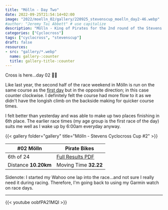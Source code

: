 ```yaml
---
title: "Mölln - Day Two"
date: 2022-09-25T21:54:14+02:00
image: "2022/moelln_02/gallery/220925_stevenscup_moelln_day2-46.webp"
#author: "Jeremy Tai Abbett" # use capitalize
description: "Mölln - King of Pirates for the 2nd round of the Stevens Cyclocross Cup 2022."
categories: ["Cyclocross"]
tags: ["cyclocross", "stevenscup"]
draft: false
resources: 
- src: "gallery/*.webp"
  name: gallery-:counter
  title: gallery-title-:counter
---
```

Cross is here...day 02 🏴‍☠️

Like last year, the second half of the race weekend in Mölln is run on the same course as the [first day](/2022/moelln_01/) but in the opposite direction; in this case counter clockwise. I definitely felt the course had more flow to it as we didn't have the longish climb on the backside making for quicker course times.

I felt better than yesterday and was able to make up two places finishing in 6th place. The earlier race times (my age group is the first race of the day) suits me well as I wake up by 6:00am everyday anyway.

{{< gallery folder="gallery" title="Mölln - Stevens Cyclocross Cup #2" >}}

| #02 Mölln | Pirate Bikes |
| ----------- | ----------- |
| 6th of 24 | [Full Results PDF](20220925_02_moelln_te.pdf) |
| Distance **10.20km** | Moving Time **32.22** |

Sidenote: I started my Wahoo one lap into the race...and not sure I really need it during racing. Therefore, I'm going back to using my Garmin watch on race days.

---

{{< youtube oobfPA21MQI >}}
